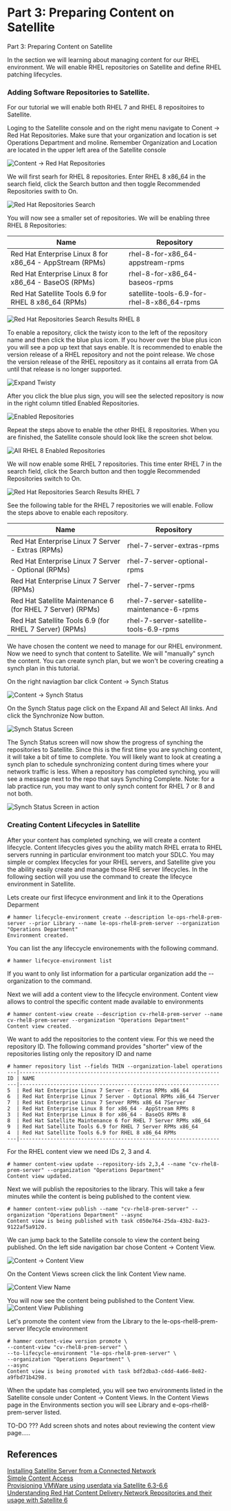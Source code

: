 # Part 3: Preparing Content on Satellite  

Part 3: Preparing Content on Satellite

In the section we will learning about managing content for our RHEL environment.  We will enable RHEL repositories on Satellite and define RHEL patching lifecycles.  

### Adding Software Repositories to Satellite. 

For our tutorial we will enable both RHEL 7 and RHEL 8 repositoires to Satellite.  

Loging to the Satellite console and on the right menu navigate to Conent -> Red Hat Repositories.  Make sure that your organization and location is set Operations Department and moline.  Remember Organization and Location are located in the upper left area of the Satellite console

![Content -> Red Hat Repositories](/images/sat15.png)

We will first searh for RHEL 8 repositories.  Enter RHEL 8 x86_64 in the search field, click the Search button and then toggle Recommended Repositories swith to On.  

![Red Hat Repositories Search](/images/sat16.png)

You will now see a smaller set of repositories.  We will be enabling three RHEL 8 Repositories:

Name | Repository
---- | ----------
Red Hat Enterprise Linux 8 for x86_64 - AppStream (RPMs) | rhel-8-for-x86_64-appstream-rpms
Red Hat Enterprise Linux 8 for x86_64 - BaseOS (RPMs) | rhel-8-for-x86_64-baseos-rpms
Red Hat Satellite Tools 6.9 for RHEL 8 x86_64 (RPMs) | satellite-tools-6.9-for-rhel-8-x86_64-rpms

![Red Hat Repositories Search Results RHEL 8](/images/sat17.png)

To enable a repository, click the twisty icon to the left of the repository name and then click the blue plus icom. If you hover over the blue plus icon you will see a pop up text that says enable.  It is recommended to enable the version release of a RHEL repository and not the point release.  We chose the version release of the RHEL repository as it contains all errata from GA until that release is no longer supported.

![Expand Twisty](/images/sat18.png)

After you click the blue plus sign, you will see the selected repository is now in the right column titled Enabled Repositories.

![Enabled Repositories](/images/sat19.png)

Repeat the steps above to enable the other RHEL 8 repositories.  When you are finished, the Satellite console should look like the screen shot below.

![All RHEL 8 Enabled Repositories](/images/sat20.png)

We will now enable some RHEL 7 repositories.  This time enter RHEL 7 in the search field, click the Search button and then toggle Recommended Repositories switch to On.  

![Red Hat Repositories Search Results RHEL 7](/images/sat21.png)

See the following table for the RHEL 7 repositories we will enable.  Follow the steps above to enable each repository. 

Name | Repository
---- | ----------
Red Hat Enterprise Linux 7 Server - Extras (RPMs) | rhel-7-server-extras-rpms
Red Hat Enterprise Linux 7 Server - Optional (RPMs) | rhel-7-server-optional-rpms
Red Hat Enterprise Linux 7 Server (RPMs) | rhel-7-server-rpms
Red Hat Satellite Maintenance 6 (for RHEL 7 Server) (RPMs) | rhel-7-server-satellite-maintenance-6-rpms
Red Hat Satellite Tools 6.9 (for RHEL 7 Server) (RPMs) | rhel-7-server-satellite-tools-6.9-rpms

We have chosen the content we need to manage for our RHEL environment.  Now we need to synch that content to Satellite.  We will "manually" synch the content.  You can create synch plan, but we won't be covering creating a synch plan in this tutorial.  

On the right naviagtion bar click Content -> Synch Status

![Content -> Synch Status](/images/sat22.png)

On the Synch Status page click on the Expand All and Select All links.  And click the Synchronize Now button.

![Synch Status Screen](/images/sat23.png)

The Synch Status screen will now show the progress of synching the repositories to Satellite.  Since this is the first time you are synching content, it will take a bit of time to complete.  You will likely want to look at creating a synch plan to schedule synchronizing content during times where your network traffic is less.  When a repository has completed synching, you will see a message next to the repo that says Synching Complete.  Note: for a lab practice run, you may want to only synch content for RHEL 7 or 8 and not both.

![Synch Status Screen in action](/images/sat24.png)

### Creating Content Lifecycles in Satellite
After your content has completed synching, we will create a content lifecycle.  Content lifecycles gives you the ability match RHEL errata to RHEL servers running in particular environment too match your SDLC.  You may simple or complex lifecycles for your RHEL servers, and Satellite give you the ability easily create and manage those RHE server lifecycles.   In the following section will you use the command to create the lifecyce environment in Satellite.

Lets create our first lifecyce environment and link it to the Operations Deparment
```
# hammer lifecycle-environment create --description le-ops-rhel8-prem-server --prior Library --name le-ops-rhel8-prem-server --organization "Operations Department"
Environment created.
```
You can list the any lifeccycle environements with the following command.
```
# hammer lifecyce-environment list
```  

If you want to only list information for a particular organization add the --organization <organziation name> to the command.  
  
Next we will add a content view to the lifecycle environment.  Content view allows to control the specific content made available to environments
```
# hammer content-view create --description cv-rhel8-prem-server --name cv-rhel8-prem-server --organization "Operations Department"
Content view created.
```

 We want to add the repositories to the content view.  For this we need the repository ID.  The following command provides "shorter" view of the repositories listing only the repository ID and name
 

 ```
# hammer repository list --fields THIN --organization-label operations
---|-----------------------------------------------------------------
ID | NAME                                                            
---|-----------------------------------------------------------------
5  | Red Hat Enterprise Linux 7 Server - Extras RPMs x86_64          
6  | Red Hat Enterprise Linux 7 Server - Optional RPMs x86_64 7Server
7  | Red Hat Enterprise Linux 7 Server RPMs x86_64 7Server           
2  | Red Hat Enterprise Linux 8 for x86_64 - AppStream RPMs 8        
3  | Red Hat Enterprise Linux 8 for x86_64 - BaseOS RPMs 8           
8  | Red Hat Satellite Maintenance 6 for RHEL 7 Server RPMs x86_64   
9  | Red Hat Satellite Tools 6.9 for RHEL 7 Server RPMs x86_64       
4  | Red Hat Satellite Tools 6.9 for RHEL 8 x86_64 RPMs              
---|-----------------------------------------------------------------
```

For the RHEL content view we need IDs 2, 3 and 4.
```
# hammer content-view update --repository-ids 2,3,4 --name "cv-rhel8-prem-server" --organization "Operations Department"
Content view updated.
```
  
Next we will publish the repositories to the library.  This will take a few minutes while the content is being published to the content view.
```
# hammer content-view publish --name "cv-rhel8-prem-server" --organization "Operations Department" --async
Content view is being published with task c050e764-25da-43b2-8a23-9122af5a9120.
```
We can jump back to the Satellite console to view the content being published.  On the left side navigation bar chose Content -> Content View.
  
![Content -> Content View](/images/sat25.png)
  
On the Content Views screen click the link Content View name.
  
![Content View Name](/images/sat26.png)
  
You will now see the content being published to the Content View.
![Content View Publishing](/images/sat27.png)

Let's promote the content view from the Library to the le-ops-rhel8-prem-server lifecycle environment
```
# hammer content-view version promote \
--content-view "cv-rhel8-prem-server" \
--to-lifecycle-environment "le-ops-rhel8-prem-server" \
--organization "Operations Department" \
--async
Content view is being promoted with task bdf2dba3-c4dd-4a66-8e82-a9fbd71b4298.
```
When the update has completed, you will see two environments listed in the Satellite console under Content -> Content Views. In the Content Views page in the Environments section you will see Library and e-ops-rhel8-prem-server listed.
  
TO-DO ???  Add screen shots and notes about reviewing the content view page.....
  
  
## References  
[Installing Satellite Server from a Connected Network](https://access.redhat.com/documentation/en-us/red_hat_satellite/6.9/html/installing_satellite_server_from_a_connected_network/index)   
[Simple Content Access](https://access.redhat.com/articles/simple-content-access)  
[Provisioning VMWare using userdata via Satellite 6.3-6.6](https://access.redhat.com/blogs/1169563/posts/3640721)  
[Understanding Red Hat Content Delivery Network Repositories and their usage with Satellite 6](https://access.redhat.com/articles/1586183)
